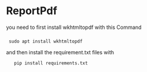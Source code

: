 # ReportPdf
you need to first install wkhtmltopdf
with this Command
###
```
 sudo apt install wkhtmltopdf
```
 and then install the requirement.txt files with 
 ```
    pip install requirements.txt
```
